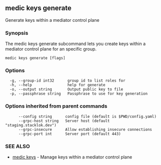 ## medic keys generate

Generate keys within a mediator control plane

### Synopsis

The medic keys generate  subcommand lets you create keys within a
mediator control plane for an specific group.

```
medic keys generate [flags]
```

### Options

```
  -g, --group-id int32      group id to list roles for
  -h, --help                help for generate
  -o, --output string       Output public key to file
  -p, --passphrase string   Passphrase to use for key generation
```

### Options inherited from parent commands

```
      --config string      config file (default is $PWD/config.yaml)
      --grpc-host string   Server host (default "staging.stacklok.dev")
      --grpc-insecure      Allow establishing insecure connections
      --grpc-port int      Server port (default 443)
```

### SEE ALSO

* [medic keys](medic_keys.md)	 - Manage keys within a mediator control plane

